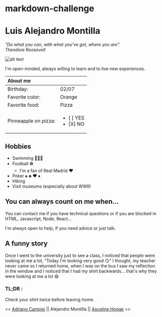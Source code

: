 # markdown-challenge


# Luis Alejandro Montilla

*"Do what you can, with what you’ve got, where you are".<br>Theodore Roosevelt*

![alt text](https://user-images.githubusercontent.com/59319966/71984883-00b37e80-322a-11ea-8918-174045d3c0df.jpg "Logo Title Text 1")


I'm open-minded, always willing to learn and to live new experiences.

 About me     |                  |
| :------------ | :--------------- |
| Birthday:      | 02/07            |
| Favorite color:| Orange           |
| Favorite food: | Pizza            |
| Pinneapple on pizza:     | <ul><li>[ ] YES</li><li>[X] NO</li></ul>           |


## Hobbies
- Swimming 🏊🏻‍♂️
- Football ⚽️
    - I'm a fan of Real Madrid ❤️
- Poker ♠️ ♣️ ♥️ ♦️
- Hiking
- Visit museums (especially about WWII)

## You can always count on me when...

You can contact me if you have technical questions or if you are blocked in HTML, Javascript, Node, React...

I'm always open to help, if you need advice or just talk.

## A funny story
Once I went to the university just to see a class, I noticed that people were looking at me a lot, "Today I'm looking very good 😏" I thought, my teacher never came so I returned home, when I was on the bus I saw my reflection in the window and I noticed that I had my shirt backwards... that's why they were looking at me a lot 😄

### TL;DR :

Check your shirt twice before leaving home.

<< [Adriano Campisi](https://github.com/Ooverz/markdown-challenge) || Alejandro Montilla || [Asceline Hogge](https://github.com/AscelineHogge/markdown-challenge) >>
